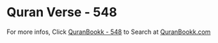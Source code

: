 # Quran Verse - 548 

For more infos, Click [QuranBookk - 548](https://www.quranbookk.com/quran/search?q=548) to Search at [QuranBookk.com](http://quranbookk.com/)